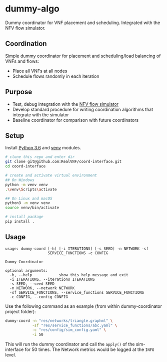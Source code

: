 # dummy-algo

Dummy coordinator for VNF placement and scheduling. Integrated with the NFV flow simulator.

## Coordination

Simple dummy coordinator for placement and scheduling/load balancing of VNFs and flows:

* Place all VNFs at all nodes
* Schedule flows randomly in each iteration

## Purpose

* Test, debug integration with the [NFV flow simulator](https://github.com/RealVNF/coordination-simulation)
* Develop standard procedure for writing coordination algorithms that integrate with the simulator
* Baseline coordinator for comparison with future coordinators


## Setup

Install [Python 3.6](https://www.python.org/downloads/release/) and [venv](https://docs.python.org/3/library/venv.html) modules.

```bash
# clone this repo and enter dir
git clone git@github.com:RealVNF/coord-interface.git
cd coord-interface

# create and activate virtual environment
## On Windows
python -m venv venv
.\venv\Scripts\activate

## On Linux and macOS
python3 -m venv venv
source venv/bin/activate

# install package
pip install .
```

## Usage

```
usage: dummy-coord [-h] [-i ITERATIONS] [-s SEED] -n NETWORK -sf
                   SERVICE_FUNCTIONS -c CONFIG

Dummy Coordinator

optional arguments:
  -h, --help            show this help message and exit
  -i ITERATIONS, --iterations ITERATIONS
  -s SEED, --seed SEED
  -n NETWORK, --network NETWORK
  -sf SERVICE_FUNCTIONS, --service_functions SERVICE_FUNCTIONS
  -c CONFIG, --config CONFIG
```
Use the following command as an example (from within dummy-coordinator project folder):
```bash
dummy-coord -n "res/networks/triangle.graphml" \
            -sf "res/service_functions/abc.yaml" \
            -c "res/config/sim_config.yaml" \
            -i 50
```

This will run the dummy coordinator and call the `apply()` of the sim-interface for 50 times.
The Network metrics would be logged at the `INFO` level.